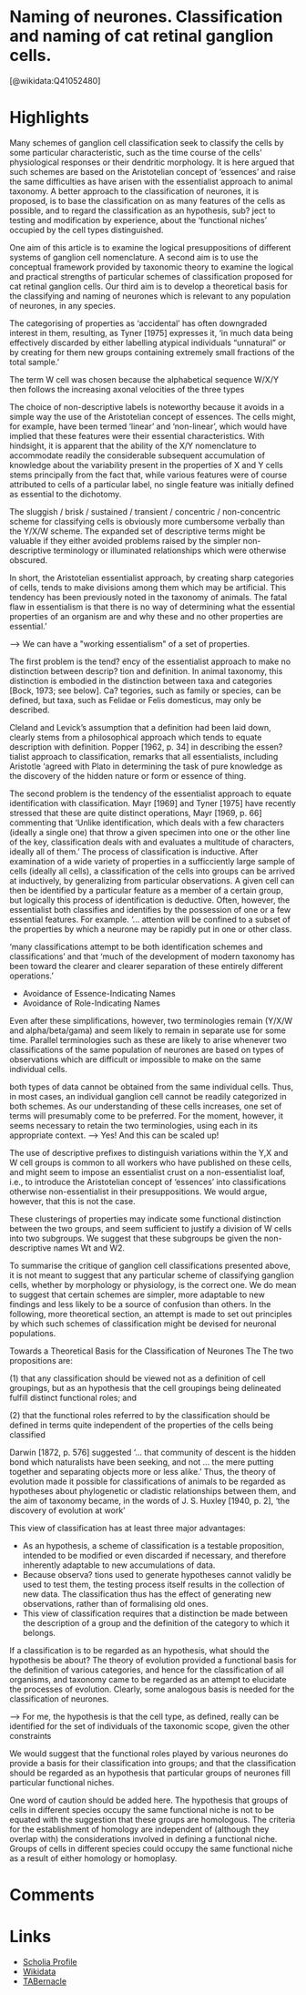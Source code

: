 
Naming of neurones. Classification and naming of cat retinal ganglion cells.
============================================================================
  
  [@wikidata:Q41052480]  

# Highlights

Many schemes of ganglion cell classification seek to classify the cells by some particular characteristic, such as the time course of the cells’ physiological responses or their dendritic morphology. It is here argued that such schemes are based on the Aristotelian concept of ‘essences’ and raise the same difficulties as have arisen with the essentialist approach to animal taxonomy. A better approach to the classification of neurones, it is proposed, is to base the classification on as many features of the cells as possible, and to regard the classification as an hypothesis, sub? ject to testing and modification by experience, about the ‘functional niches’ occupied by the cell types distinguished.

One aim of this article is to examine the logical presuppositions of different systems of ganglion cell nomenclature. A second aim is to use the conceptual framework provided by taxonomic theory to examine the logical and practical strengths of particular schemes of classification proposed for cat retinal ganglion cells. Our third aim is to develop a theoretical basis for the classifying and naming of neurones which is relevant to any population of neurones, in any species.

The categorising of properties as ‘accidental’ has often downgraded interest in them, resulting, as Tyner [1975] expresses it, ‘in much data being effectively discarded by either labelling atypical individuals “unnatural” or by creating for them new groups containing extremely small fractions of the total sample.’

The term W cell was chosen because the alphabetical sequence W/X/Y then follows the increasing axonal velocities of the three types

The choice of non-descriptive labels is noteworthy because it avoids in a simple way the use of the Aristotelian concept of essences. The cells might, for example, have been termed ‘linear’ and ‘non-linear’, which would have implied that these features were their essential characteristics. With hindsight, it is apparent that the ability of the X/Y nomenclature to accommodate readily the considerable subsequent accumulation of knowledge about the variability present in the properties of X and Y cells stems principally from the fact that, while various features were of course attributed to cells of a particular label, no single feature was initially defined as essential to the dichotomy.

The sluggish / brisk / sustained / transient / concentric / non-concentric scheme for classifying cells is obviously more cumbersome verbally than the Y/X/W scheme. The expanded set of descriptive terms might be valuable if they either avoided problems raised by the simpler non-descriptive terminology or illuminated relationships which were otherwise obscured.

In short, the Aristotelian essentialist approach, by creating sharp categories of cells, tends to make divisions among them which may be artificial. This tendency has been previously noted in the taxonomy of animals. The fatal flaw in essentialism is that there is no way of determining what the essential properties of an organism are and why these and no other properties are essential.’

--> We can have a "working essentialism" of  a set of properties.

The first problem is the tend? ency of the essentialist approach to make no distinction between descrip? tion and definition. In animal taxonomy, this distinction is embodied in the distinction between taxa and categories [Bock, 1973; see below]. Ca? tegories, such as family or species, can be defined, but taxa, such as Felidae or Felis domesticus, may only be described.

Cleland and Levick’s assumption that a definition had been laid down, clearly stems from a philosophical approach which tends to equate description with definition. Popper [1962, p. 34] in describing the essen? tialist approach to classification, remarks that all essentialists, including Aristotle ‘agreed with Plato in determining the task of pure knowledge as the discovery of the hidden nature or form or essence of thing.

The second problem is the tendency of the essentialist approach to equate identification with classification. Mayr [1969] and Tyner [1975] have recently stressed that these are quite distinct operations, Mayr [1969, p. 66] commenting that ‘Unlike identification, which deals with a few characters (ideally a single one) that throw a given specimen into one or the other line of the key, classification deals with and evaluates a multitude of characters, ideally all of them.’ The process of classification is inductive. After examination of a wide variety of properties in a sufficciently large sample of cells (ideally all cells), a classification of the cells into groups can be arrived at inductively, by generalizing from particular observations. A given cell can then be identified by a particular feature as a member of a certain group, but logically this process of identification is deductive. Often, however, the essentialist both classifies and identifies by the possession of one or a few essential features. For example. ‘... attention will be confined to a subset of the properties by which a neurone may be rapidly put in one or other class.

‘many classifications attempt to be both identification schemes and classifications’ and that ‘much of the development of modern taxonomy has been toward the clearer and clearer separation of these entirely different operations.’

- Avoidance of Essence-Indicating Names
- Avoidance of Role-Indicating Names

Even after these simplifications, however, two terminologies remain (Y/X/W and alpha/beta/gama) and seem likely to remain in separate use for some time. Parallel terminologies such as these are likely to arise whenever two classifications of the same population of neurones are based on types of observations which are difficult or impossible to make on the same individual cells.

both types of data cannot be obtained from the same individual cells. Thus, in most cases, an individual ganglion cell cannot be readily categorized in both schemes. As our understanding of these cells increases, one set of terms will presumably come to be preferred. For the moment, however, it seems necessary to retain the two terminologies, using each in its appropriate context.
--> Yes! And this can be scaled up! 

The use of descriptive prefixes to distinguish variations within the Y,X and W cell groups is common to all workers who have published on these cells, and might seem to impose an essentialist crust on a non-essentialist loaf, i.e., to introduce the Aristotelian concept of ‘essences’ into classifications otherwise non-essentialist in their presuppositions. We would argue, however, that this is not the case. 

These clusterings of properties may indicate some functional distinction between the two groups, and seem sufficient to justify a division of W cells into two subgroups. We suggest that these subgroups be given the non-descriptive names Wt and W2.

To summarise the critique of ganglion cell classifications presented above, it is not meant to suggest that any particular scheme of classifying ganglion cells, whether by morphology or physiology, is the correct one. We do mean to suggest that certain schemes are simpler, more adaptable to new findings and less likely to be a source of confusion than others. In the following, more theoretical section, an attempt is made to set out principles by which such schemes of classification might be devised for neuronal populations.

Towards a Theoretical Basis for the Classification of Neurones The
The two propositions are: 

(1) that any classification should be viewed not as a definition of cell groupings, but as an hypothesis that the cell groupings being delineated fulfill distinct functional roles; and 

(2) that the functional roles referred to by the classification should be defined in terms quite independent of the properties of the cells being classified

Darwin [1872, p. 576] suggested ‘... that community of descent is the hidden bond which naturalists have been seeking, and not ... the mere putting together and separating objects more or less alike.’ Thus, the theory of evolution made it possible for classifications of animals to be regarded as hypotheses about phylogenetic or cladistic relationships between them, and the aim of taxonomy became, in the words of J. S. Huxley [1940, p. 2], ‘the discovery of evolution at work’

This view of classification has at least three major advantages:
- As an hypothesis, a scheme of classification is a testable proposition, intended to be modified or even discarded if necessary, and therefore inherently adaptable to new accumulations of data. 
- Because observa? tions used to generate hypotheses cannot validly be used to test them, the testing process itself results in the collection of new data. The classification thus has the effect of generating new observations, rather than of formalising old ones.
- This view of classification requires that a distinction be made between the description of a group and the definition of the category to which it belongs.

If a classification is to be regarded as an hypothesis, what should the hypothesis be about? The theory of evolution provided a functional basis for the definition of various categories, and hence for the classification of all organisms, and taxonomy came to be regarded as an attempt to elucidate the processes of evolution. Clearly, some analogous basis is needed for the classification of neurones.

--> For me, the hypothesis is that the cell type, as defined, really can be identified 
    for the set of individuals of the taxonomic scope, given the other constraints

We would suggest that the functional roles played by various neurones do provide a basis for their classification into groups; and that the classification should be regarded as an hypothesis that particular groups of neurones fill particular functional niches.

One word of caution should be added here. The hypothesis that groups of cells in different species occupy the same functional niche is not to be equated with the suggestion that these groups are homologous. The criteria for the establishment of homology are independent of (although they overlap with) the considerations involved in defining a functional niche. Groups of cells in different species could occupy the same functional niche as a result of either homology or homoplasy.
# Comments

# Links
  
 * [Scholia Profile](https://scholia.toolforge.org/work/Q41052480)  
 * [Wikidata](https://www.wikidata.org/wiki/Q41052480)  
 * [TABernacle](https://tabernacle.toolforge.org/?#/tab/manual/Q41052480/P921%3BP4510)  
